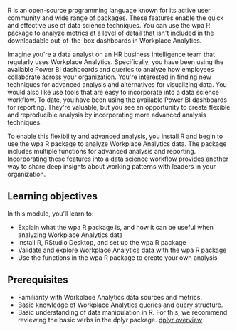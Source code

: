 R is an open-source programming language known for its active user community and wide range of packages. These features enable the quick and effective use of data science techniques. You can use the wpa R package to analyze metrics at a level of detail that isn't included in the downloadable out-of-the-box dashboards in Workplace Analytics. 

Imagine you're a data analyst on an HR business intelligence team that regularly uses Workplace Analytics. Specifically, you have been using the available Power BI dashboards and queries to analyze how employees collaborate across your organization. You're interested in finding new techniques for advanced analysis and alternatives for visualizing data. You would also like use tools that are easy to incorporate into a data science workflow. To date, you have been using the available Power BI dashboards for reporting. They're valuable, but you see an opportunity to create flexible and reproducible analysis by incorporating more advanced analysis techniques.

To enable this flexibility and advanced analysis, you install R and begin to use the wpa R package to analyze Workplace Analytics data. The package includes multiple functions for advanced analysis and reporting. Incorporating these features into a data science workflow provides another way to share deep insights about working patterns with leaders in your organization.

## Learning objectives

In this module, you’ll learn to:

- Explain what the wpa R package is, and how it can be useful when analyzing Workplace Analytics data
- Install R, RStudio Desktop, and set up the wpa R package
- Validate and explore Workplace Analytics data with the wpa R package
- Use the functions in the wpa R package to create your own analysis

## Prerequisites

- Familiarity with Workplace Analytics data sources and metrics.
- Basic knowledge of Workplace Analytics queries and query structure.
- Basic understanding of data manipulation in R. For this, we recommend reviewing the basic verbs in the dplyr package. [dplyr overview](https://dplyr.tidyverse.org/)
